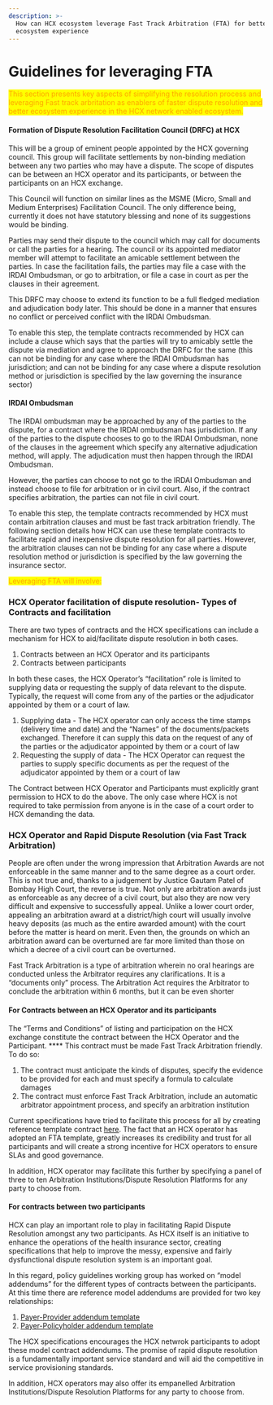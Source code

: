 ```yaml
---
description: >-
  How can HCX ecosystem leverage Fast Track Arbitration (FTA) for better
  ecosystem experience
---
```


# Guidelines for leveraging FTA

<mark style="color:orange;">This section presents key aspects of simplifying the resolution process and leveraging Fast track arbritation as enablers of faster dispute resolution and better ecosystem experience in the HCX network enabled ecosystem.</mark>&#x20;

#### **Formation of Dispute Resolution Facilitation Council (DRFC) at HCX**

This will be a group of eminent people appointed by the HCX governing council. This group will facilitate settlements by non-binding mediation between any two parties who may have a dispute. The scope of disputes can be between an HCX operator and its participants, or between the participants on an HCX exchange.

This Council will function on similar lines as the MSME (Micro, Small and Medium Enterprises) Facilitation Council. The only difference being, currently it does not have statutory blessing and none of its suggestions would be binding.

Parties may send their dispute to the council which may call for documents or call the parties for a hearing. The council or its appointed mediator member will attempt to facilitate an amicable settlement between the parties. In case the facilitation fails, the parties may file a case with the IRDAI Ombudsman, or go to arbitration, or file a case in court as per the clauses in their agreement.

This DRFC may choose to extend its function to be a full fledged mediation and adjudication body later. This should be done in a manner that ensures no conflict or perceived conflict with the IRDAI Ombudsman.

To enable this step, the template contracts recommended by HCX can include a clause which says that the parties will try to amicably settle the dispute via mediation and agree to approach the DRFC for the same (this can not be binding for any case where the IRDAI Ombudsman has jurisdiction; and can not be binding for any case where a dispute resolution method or jurisdiction is specified by the law governing the insurance sector)

#### **IRDAI Ombudsman**

The IRDAI ombudsman may be approached by any of the parties to the dispute, for a contract where the IRDAI ombudsman has jurisdiction. If any of the parties to the dispute chooses to go to the IRDAI Ombudsman, none of the clauses in the agreement which specify any alternative adjudication method, will apply. The adjudication must then happen through the IRDAI Ombudsman.

However, the parties can choose to not go to the IRDAI Ombudsman and instead choose to file for arbitration or in civil court. Also, if the contract specifies arbitration, the parties can not file in civil court.

To enable this step, the template contracts recommended by HCX must contain arbitration clauses and must be fast track arbitration friendly. The following section details how HCX can use these template contracts to facilitate rapid and inexpensive dispute resolution for all parties. However, the arbitration clauses can not be binding for any case where a dispute resolution method or jurisdiction is specified by the law governing the insurance sector.

<mark style="color:orange;">Leveraging FTA will involve:</mark>

### **HCX Operator facilitation of dispute resolution- Types of Contracts and facilitation**

There are two types of contracts and the HCX specifications can include a mechanism for HCX to aid/facilitate dispute resolution in both cases.

1. Contracts between an HCX Operator and its participants
2. Contracts between participants

In both these cases, the HCX Operator’s “facilitation” role is limited to supplying data or requesting the supply of data relevant to the dispute. Typically, the request will come from any of the parties or the adjudicator appointed by them or a court of law.

1. Supplying data - The HCX operator can only access the time stamps (delivery time and date) and the “Names” of the documents/packets exchanged. Therefore it can supply this data on the request of any of the parties or the adjudicator appointed by them or a court of law
2. Requesting the supply of data - The HCX Operator can request the parties to supply specific documents as per the request of the adjudicator appointed by them or a court of law

The Contract between HCX Operator and Participants must explicitly grant permission to HCX to do the above. The only case where HCX is not required to take permission from anyone is in the case of a court order to HCX demanding the data.

### **HCX Operator and Rapid Dispute Resolution (via Fast Track Arbitration)**

People are often under the wrong impression that Arbitration Awards are not enforceable in the same manner and to the same degree as a court order. This is not true and, thanks to a judgement by Justice Gautam Patel of Bombay High Court, the reverse is true. Not only are arbitration awards just as enforceable as any decree of a civil court, but also they are now very difficult and expensive to successfully appeal. Unlike a lower court order, appealing an arbitration award at a district/high court will usually involve heavy deposits (as much as the entire awarded amount) with the court before the matter is heard on merit. Even then, the grounds on which an arbitration award can be overturned are far more limited than those on which a decree of a civil court can be overturned.

Fast Track Arbitration is a type of arbitration wherein no oral hearings are conducted unless the Arbitrator requires any clarifications. It is a “documents only” process. The Arbitration Act requires the Arbitrator to conclude the arbitration within 6 months, but it can be even shorter

#### **For Contracts between an HCX Operator and its participants**

The “Terms and Conditions” of listing and participation on the HCX exchange constitute the contract between the HCX Operator and the Participant. **** This contract must be made Fast Track Arbitration friendly. To do so:&#x20;

1. The contract must anticipate the kinds of disputes, specify the evidence to be provided for each and must specify a formula to calculate damages&#x20;
2. The contract must enforce Fast Track Arbitration, include an automatic arbitrator appointment process, and specify an arbitration institution

Current specifications have tried to facilitate this process for all by creating reference template contract [here](broken-reference). The fact that an HCX operator has adopted an FTA template, greatly increases its credibility and trust for all participants and will create a strong incentive for HCX operators to ensure SLAs and good governance.

In addition, HCX operator may facilitate this further by specifying a panel of three to ten Arbitration Institutions/Dispute Resolution Platforms for any party to choose from.

#### **For contracts between two participants**

HCX can play an important role to play in facilitating Rapid Dispute Resolution amongst any two participants. As HCX itself is an initiative to enhance the operations of the health insurance sector, creating specifications that help to improve the messy, expensive and fairly dysfunctional dispute resolution system is an important goal.

In this regard, policy guidelines working group has worked on “model addendums” for the different types of contracts between the participants. At this time there are reference model addendums are provided for two key relationships:

1. [Payer-Provider addendum template](broken-reference)
2. [Payer-Policyholder addendum template](broken-reference)

The HCX specifications encourages the HCX netwrok participants to adopt these model contract addendums. The promise of rapid dispute resolution is a fundamentally important service standard and will aid the  competitive in service provisioning standards.&#x20;

In addition, HCX operators may also offer its empanelled Arbitration Institutions/Dispute Resolution Platforms for any party to choose from.
